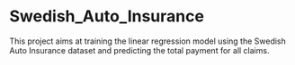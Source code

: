 # Swedish_Auto_Insurance
This project aims at training the linear regression model using the Swedish Auto Insurance dataset and predicting the total payment for all claims. 
